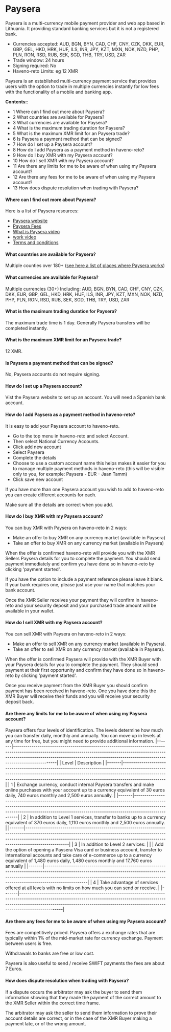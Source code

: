 # Paysera

Paysera is a multi-currency mobile payment provider and web app based in Lithuania. It providing standard banking services but it is not a registered bank.
- Currencies accepted: AUD, BGN, BYN, CAD, CHF, CNY, CZK, DKK, EUR, GBP, GEL, HKD, HRK, HUF, ILS, INR, JPY, KZT, MXN, NOK, NZD, PHP, PLN, RON, RSD, RUB, SEK, SGD, THB, TRY, USD, ZAR
- Trade window: 24 hours
- Signing required: No
- Haveno-reto Limits: eg 12 XMR

Paysera is an established multi-currency payment service that provides users with the option to trade in multiple currencies instantly for low fees with the functionality of a mobile and banking app.

**Contents:**:
- 1 Where can I find out more about Paysera?
- 2 What countries are available for Paysera?
- 3 What currencies are available for Paysera?
- 4 What is the maximum trading duration for Paysera?
- 5 What is the maximum XMR limit for an Paysera trade?
- 6 Is Paysera a payment method that can be signed?
- 7 How do I set up a Paysera account?
- 8 How do I add Paysera as a payment method in haveno-reto?
- 9 How do I buy XMR with my Paysera account?
- 10 How do I sell XMR with my Paysera account?
- 11 Are there any limits for me to be aware of when using my Paysera account?
- 12 Are there any fees for me to be aware of when using my Paysera account?
- 13 How does dispute resolution when trading with Paysera?

#### Where can I find out more about Paysera?

Here is a list of Paysera resources:

- [Paysera website](https://www.paysera.com/)
- [Paysera Fees](https://www.paysera.com/v2/en-GB/fees)
- [What is Paysera video](https://www.youtube.com/watch?v=5Bd1-xZjHMk)
- [work video](https://www.youtube.com/watch?v=Hgh_sYTeGIs)
- [Terms and conditions](https://www.paysera.com/v2/en-GB/legal/general-payment-service-agreement-for-private)

#### What countries are available for Paysera?

Multiple counties over 180+ ([see here a list of places where Paysera works](https://www.paysera.com/v2/en-GB/faq/where-paysera-works))

#### What currencies are available for Paysera?

Multiple currencies (30+) Including: AUD, BGN, BYN, CAD, CHF, CNY, CZK, DKK, EUR, GBP, GEL, HKD, HRK, HUF, ILS, INR, JPY, KZT, MXN, NOK, NZD, PHP, PLN, RON, RSD, RUB, SEK, SGD, THB, TRY, USD, ZAR

#### What is the maximum trading duration for Paysera?

The maximum trade time is 1 day. Generally Paysera transfers will be completed instantly.

#### What is the maximum XMR limit for an Paysera trade?

12 XMR.

#### Is Paysera a payment method that can be signed?

No, Paysera accounts do not require signing.

#### How do I set up a Paysera account?

Vist the Paysera website to set up an account. You will need a Spanish bank account.

#### How do I add Paysera as a payment method in haveno-reto?

It is easy to add your Paysera account to haveno-reto.

- Go to the top menu in haveno-reto and select Account.
- Then select National Currency Accounts.
- Click add new account
- Select Paysera
- Complete the details
- Choose to use a custom account name this helps makes it easier for you to manage multiple payment methods in haveno-reto (this will be visible only to you, for example: Paysera - EUR - Jaan Tamm)
- Click save new account

If you have more than one Paysera account you wish to add to haveno-reto you can create different accounts for each.

Make sure all the details are correct when you add.

#### How do I buy XMR with my Paysera account?

You can buy XMR with Paysera on haveno-reto in 2 waysː

- Make an offer to buy XMR on any currency market (available in Paysera)
- Take an offer to buy XMR on any currency market (available in Paysera)

When the offer is confirmed haveno-reto will provide you with the XMR Sellers Paysera details for you to complete the payment. You should send payment immediately and confirm you have done so in haveno-reto by clicking 'payment started'.

If you have the option to include a payment reference please leave it blank. If your bank requires one, please just use your name that matches your bank account.

Once the XMR Seller receives your payment they will confirm in haveno-reto and your security deposit and your purchased trade amount will be available in your wallet.

#### How do I sell XMR with my Paysera account?

You can sell XMR with Paysera on haveno-reto in 2 waysː

- Make an offer to sell XMR on any currency market (available in Paysera).
- Take an offer to sell XMR on any currency market (available in Paysera).

When the offer is confirmed Paysera will provide with the XMR Buyer with your Paysera details for you to complete the payment. They should send payment at their first opportunity and confirm they have done so in haveno-reto by clicking 'payment started'.

Once you receive payment from the XMR Buyer you should confirm payment has been received in haveno-reto. One you have done this the XMR Buyer will receive their funds and you will receive your security deposit back.

#### Are there any limits for me to be aware of when using my Paysera account?

Paysera offers four levels of identification. The levels determine how much you can transfer daily, monthly and annually. You can move up in levels at any time for free, but you might need to provide additional information.
|-------|---------------------------------------------------------------------------------------------------------------------------------------------------------------------------------------------------------------------------------------------------------------|
| Level | Description                                                                                                                                                                                                                                                   |
|-------|---------------------------------------------------------------------------------------------------------------------------------------------------------------------------------------------------------------------------------------------------------------|
|  1    | Exchange currency, conduct internal Paysera transfers and make online purchases with your account up to a currency equivalent of 30 euros daily, 740 euros monthly and 2,500 euros annually.                                                                  |
|-------|---------------------------------------------------------------------------------------------------------------------------------------------------------------------------------------------------------------------------------------------------------------|
|  2    | In addition to Level 1 services, transfer to banks up to a currency equivalent of 370 euros daily, 1,110 euros monthly and 2,500 euros annually.                                                                                                              |
|-------|---------------------------------------------------------------------------------------------------------------------------------------------------------------------------------------------------------------------------------------------------------------|
|  3    | In addition to Level 2 services:                                                                                                                                                                                                                              |
|       | Add the option of opening a Paysera Visa card or business account, transfer to international accounts and take care of e-commerce up to a currency equivalent of 1,480 euros daily, 1,480 euros monthly and 17,760 euros annually                             |
|-------|---------------------------------------------------------------------------------------------------------------------------------------------------------------------------------------------------------------------------------------------------------------|
|  4    | Take advantage of services offered at all levels with no limits on how much you can send or receive.                                                                                                                                                          |
|-------|---------------------------------------------------------------------------------------------------------------------------------------------------------------------------------------------------------------------------------------------------------------|

#### Are there any fees for me to be aware of when using my Paysera account?

Fees are competitively priced. Paysera offers a exchange rates that are typically within 1% of the mid-market rate for currency exchange. Payment between users is free.

Withdrawals to banks are free or low cost.

Paysera is also useful to send / receive SWIFT payments the fees are about 7 Euros.

#### How does dispute resolution when trading with Paysera?

If a dispute occurs the arbitrator may ask the buyer to send them information showing that they made the payment of the correct amount to the XMR Seller within the correct time frame.

The arbitrator may ask the seller to send them information to prove their account details are correct, or in the case of the XMR Buyer making a payment late, or of the wrong amount. 

